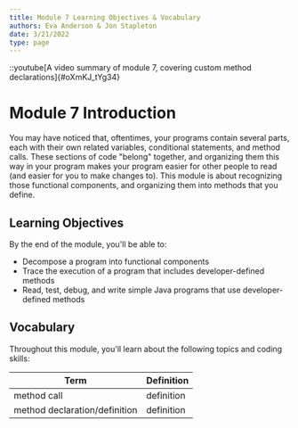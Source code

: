 ```yaml
---
title: Module 7 Learning Objectives & Vocabulary
authors: Eva Anderson & Jon Stapleton
date: 3/21/2022
type: page
---
```


::youtube[A video summary of module 7, covering custom method declarations]{#oXmKJ_tYg34}

# Module 7 Introduction

You may have noticed that, oftentimes, your programs contain several parts, each with their own related variables, conditional statements, and method calls. These sections of code "belong" together, and organizing them this way in your program makes your program easier for other people to read (and easier for you to make changes to). This module is about recognizing those functional components, and organizing them into methods that you define. 

## Learning Objectives

By the end of the module, you'll be able to:

* Decompose a program into functional components
* Trace the execution of a program that includes developer-defined methods
* Read, test, debug, and write simple Java programs that use developer-defined methods

## Vocabulary

Throughout this module, you'll learn about the following topics and coding skills:

| Term | Definition |
| ---- | ---------- |
| method call | definition |
| method declaration/definition | definition |